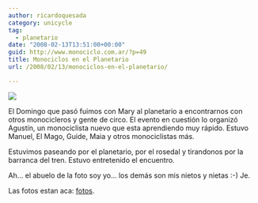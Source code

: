 ```yaml
---
author: ricardoquesada
category: unicycle
tag:
  - planetario
date: "2008-02-13T13:51:00+00:00"
guid: http://www.monociclo.com.ar/?p=49
title: Monociclos en el Planetario
url: /2008/02/13/monociclos-en-el-planetario/

---
```

[![](/wp-content/uploads/2008/02/c2588-img_1194.jpg?w=300)](/wp-content/uploads/2008/02/c2588-img_1194.jpg) 

El Domingo que pasó fuimos con Mary al planetario a encontrarnos con otros monocicleros y gente de circo.
El evento en cuestión lo organizó Agustín, un monociclista nuevo que esta aprendiendo muy rápido.
Estuvo Manuel, El Mago, Guide, Maia y otros monociclistas más.

Estuvimos paseando por el planetario, por el rosedal y tirandonos por la barranca del tren.
Estuvo entretenido el encuentro.

Ah... el abuelo de la foto soy yo... los demás son mis nietos y nietas :-) Je.

Las fotos estan aca: [fotos](https://photos.app.goo.gl/pHbMCHufgKAPGiix8).
